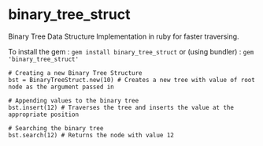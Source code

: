 # binary_tree_struct
Binary Tree Data Structure Implementation in ruby for faster traversing.

To install the gem : ``` gem install binary_tree_struct ``` 
or (using bundler) : ``` gem 'binary_tree_struct' ``` 

```
# Creating a new Binary Tree Structure
bst = BinaryTreeStruct.new(10) # Creates a new tree with value of root node as the argument passed in

# Appending values to the binary tree
bst.insert(12) # Traverses the tree and inserts the value at the appropriate position

# Searching the binary tree
bst.search(12) # Returns the node with value 12
```
